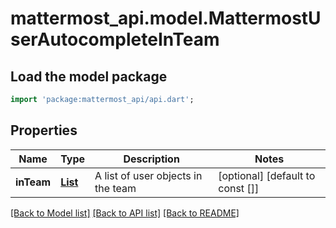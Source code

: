 # mattermost_api.model.MattermostUserAutocompleteInTeam

## Load the model package
```dart
import 'package:mattermost_api/api.dart';
```

## Properties
Name | Type | Description | Notes
------------ | ------------- | ------------- | -------------
**inTeam** | [**List<MattermostUser>**](MattermostUser.md) | A list of user objects in the team | [optional] [default to const []]

[[Back to Model list]](../GENERATED_README.md#documentation-for-models) [[Back to API list]](../GENERATED_README.md#documentation-for-api-endpoints) [[Back to README]](../GENERATED_README.md)


